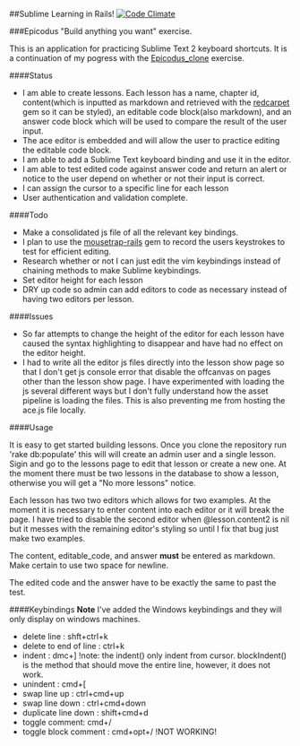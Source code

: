 ##Sublime Learning in Rails!
<a href="https://codeclimate.com/github/Bw00d/sublime_learning">![Code Climate](https://codeclimate.com/github/Bw00d/sublime_learning.png)</a>

###Epicodus "Build anything you want" exercise.

This is an application for practicing Sublime Text 2 keyboard shortcuts. It is a continuation of my pogress with the <a href="https://github.com/Bw00d/Epicodus-clone">Epicodus_clone</a> exercise.

####Status

* I am able to create lessons.  Each lesson has a name, chapter id, content(which is inputted as markdown and retrieved with the <a href="https://github.com/vmg/redcarpet">redcarpet</a> gem so it can be styled), an editable code block(also markdown), and an answer code block which will be used to compare the result of the user input.
* The <a heref="">ace editor</a> is embedded and will allow the user to practice editing the editable code block.
* I am able to add a Sublime Text keyboard binding and use it in the editor.
* I am able to test edited code against answer code and return an alert or notice to the user depend on whether or not their input is correct.
* I can assign the cursor to a specific line for each lesson
* User authentication and validation complete.


####Todo

* Make a consolidated js file of all the relevant key bindings.
* I plan to use the <a href="https://github.com/kugaevsky/mousetrap-rails">mousetrap-rails</a> gem to record the users keystrokes to test for efficient editing.
* Research whether or not I can just edit the vim keybindings instead of chaining methods to make Sublime keybindings.
* Set editor height for each lesson
* DRY up code so admin can add editors to code as necessary instead of having two editors per lesson.  

####Issues

* So far attempts to change the height of the editor for each lesson have caused the syntax highlighting to disappear and have had no effect on the editor height.
* I had to write all the editor js files directly into the lesson show page so that I don't get js console error that disable the offcanvas on pages other than the lesson show page. I have experimented with loading the js several different ways but I don't fully understand how the asset pipeline is loading the files. This is also preventing me from hosting the ace.js file locally.

####Usage

It is easy to get started building lessons. Once you clone the repository run 'rake db:populate' this will will create an admin user and a single lesson. Sigin and go to the lessons page to edit that lesson or create a new one. At the moment there must be two lessons in the database to show a lesson, otherwise you will get a "No more lessons" notice. 

Each lesson has two two editors which allows for two examples.  At the moment it is necessary to enter content into each editor or it will break the page.  I have tried to disable the second editor when @lesson.content2 is nil but it messes with the remaining editor's styling so until I fix that bug just make two examples.

The content, editable_code, and answer <strong>must</strong> be entered as markdown. Make certain to use two space for newline.

The edited code and the answer have to be exactly the same to past the test. 

####Keybindings
**Note** I've added the Windows keybindings and they will only display on windows machines.
* delete line :  shft+ctrl+k
* delete to end of line : ctrl+k
* indent :  dmc+] !note: the indent() only indent from cursor. blockIndent() is the method that should move the entire line, however, it does not work.
* unindent :  cmd+[
* swap line up : ctrl+cmd+up
* swap line down : ctrl+cmd+down
* duplicate line down : shift+cmd+d
* toggle comment: cmd+/
* toggle block comment : cmd+opt+/ !NOT WORKING!
